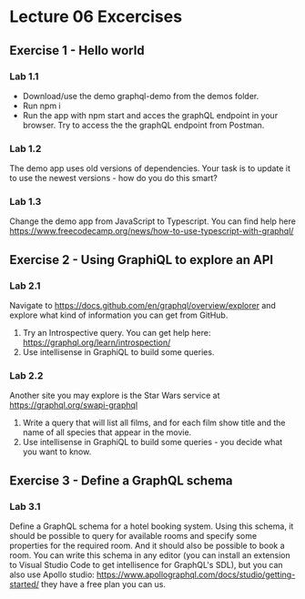 # Lecture 06 Excercises

## Exercise 1 - Hello world

### Lab 1.1

- Download/use the demo graphql-demo from the demos folder.
- Run npm i
- Run the app with npm start and acces the graphQL endpoint in your browser.
Try to access the the graphQL endpoint from Postman.

### Lab 1.2

The demo app uses old versions of dependencies. Your task is to update it to use the newest versions - how do you do this smart?

### Lab 1.3

Change the demo app from JavaScript to Typescript. You can find help here <https://www.freecodecamp.org/news/how-to-use-typescript-with-graphql/>

## Exercise 2 - Using GraphiQL to explore an API

### Lab 2.1

Navigate to <https://docs.github.com/en/graphql/overview/explorer> and explore what kind of information you can get from GitHub.

1. Try an Introspective query.
    You can get help here: <https://graphql.org/learn/introspection/>
2. Use intellisense in GraphiQL to build some queries.

### Lab 2.2

Another site you may explore is the Star Wars service at <https://graphql.org/swapi-graphql>

1. Write a query that will list all films, and for each film show title and the name of all species that appear in the movie.
2. Use intellisense in GraphiQL to build some queries - you decide what you want to know.

## Exercise 3 - Define a GraphQL schema

### Lab 3.1

Define a GraphQL schema for a hotel booking system. Using this schema, it should be possible to query for available rooms and specify some properties for the required room.
And it should also be possible to book a room.
You can write this schema in any editor (you can install an extension to Visual Studio Code to get intellisence for GraphQL's SDL), but you can also use Apollo studio: <https://www.apollographql.com/docs/studio/getting-started/> they have a free plan you can us.
